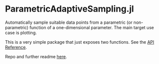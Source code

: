 
# ParametricAdaptiveSampling.jl

Automatically sample suitable data points from a parametric (or non-parametric) function of a one-dimensional parameter. The main target use case is plotting.

This is a very simple package that just exposes two functions. See the [API Reference](api.md).

Repo and further readme [here](https://github.com/sschuldenzucker/ParametricAdaptiveSampling.jl).
